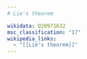 ```yaml
---
# Lie's theorem

wikidata: Q20971632
msc_classification: "17"
wikipedia_links:
  - "[[Lie's theorem]]"
---
```

